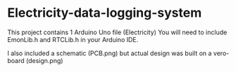 # Electricity-data-logging-system
This project contains 1 Arduino Uno file (Electricity)
You will need to include EmonLib.h and RTCLib.h in your Arduino IDE.

I also included a schematic (PCB.png) but actual design was built on a vero-board (design.png)
